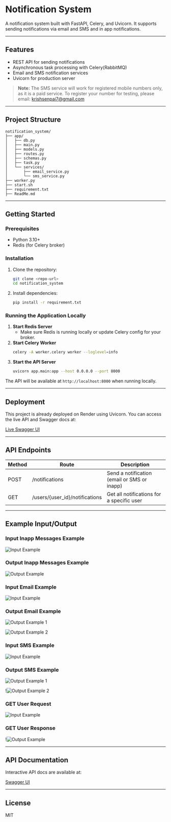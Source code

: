 # Notification System

A notification system built with FastAPI, Celery, and Uvicorn. It supports sending notifications via email and SMS and in app notifications.

---

## Features
- REST API for sending notifications
- Asynchronous task processing with Celery(RabbitMQ)
- Email and SMS notification services
- Uvicorn for production server

> **Note:** The SMS service will work for registered mobile numbers only, as it is a paid service. To register your number for testing, please email: krishsenpai7@gmail.com

---

## Project Structure
```
notification_system/
├── app/
│   ├── db.py
│   ├── main.py
│   ├── models.py
│   ├── routes.py
│   ├── schemas.py
│   ├── task.py
│   └── services/
│       ├── email_service.py
│       └── sms_service.py
├── worker.py
├── start.sh
├── requirement.txt
├── ReadMe.md
```

---

## Getting Started

### Prerequisites
- Python 3.10+
- Redis (for Celery broker)

### Installation
1. Clone the repository:
   ```sh
   git clone <repo-url>
   cd notification_system
   ```
2. Install dependencies:
   ```sh
   pip install -r requirement.txt
   ```

### Running the Application Locally

1. **Start Redis Server**
   - Make sure Redis is running locally or update Celery config for your broker.
2. **Start Celery Worker**
   ```sh
   celery -A worker.celery worker --loglevel=info
   ```
3. **Start the API Server**
   ```sh
   uvicorn app.main:app --host 0.0.0.0 --port 8000
   ```

The API will be available at `http://localhost:8000` when running locally.

---

## Deployment

This project is already deployed on Render using Uvicorn. You can access the live API and Swagger docs at:

[Live Swagger UI](https://notification-service-api.onrender.com/docs)

---

## API Endpoints

| Method | Route                           | Description                                 |
|--------|----------------------------------|---------------------------------------------|
| POST   | /notifications                  | Send a notification (email or SMS or inapp)          |
| GET    | /users/{user_id}/notifications  | Get all notifications for a specific user   |

---

## Example Input/Output

### Input Inapp Messages Example

![Input Example](https://github.com/gg-nayyar/notification-service/blob/main/Post%20request.png)

### Output Inapp Messages Example

![Output Example](https://github.com/gg-nayyar/notification-service/blob/main/Post%20response.png)

### Input Email Example

![Input Example](https://github.com/gg-nayyar/notification-service/blob/main/email%20post.png)

### Output Email Example

![Output Example 1](https://github.com/gg-nayyar/notification-service/blob/main/email%20response.png)

![Output Example 2](https://github.com/gg-nayyar/notification-service/blob/main/mail%20example.jpg)

### Input SMS Example

![Input Example](https://github.com/gg-nayyar/notification-service/blob/main/sms%20post.png)

### Output SMS Example

![Output Example 1](https://github.com/gg-nayyar/notification-service/blob/main/sms%20response.png)

!![Output Example 2](https://github.com/gg-nayyar/notification-service/blob/main/twilio%20example.jpg)

### GET User Request

![Input Example](https://github.com/gg-nayyar/notification-service/blob/main/Get%20request.png)

### GET User Response

!![Output Example](https://github.com/gg-nayyar/notification-service/blob/main/get%20response.png)

---

## API Documentation

Interactive API docs are available at:

[Swagger UI](https://notification-service-api.onrender.com/docs)

---

## License
MIT
